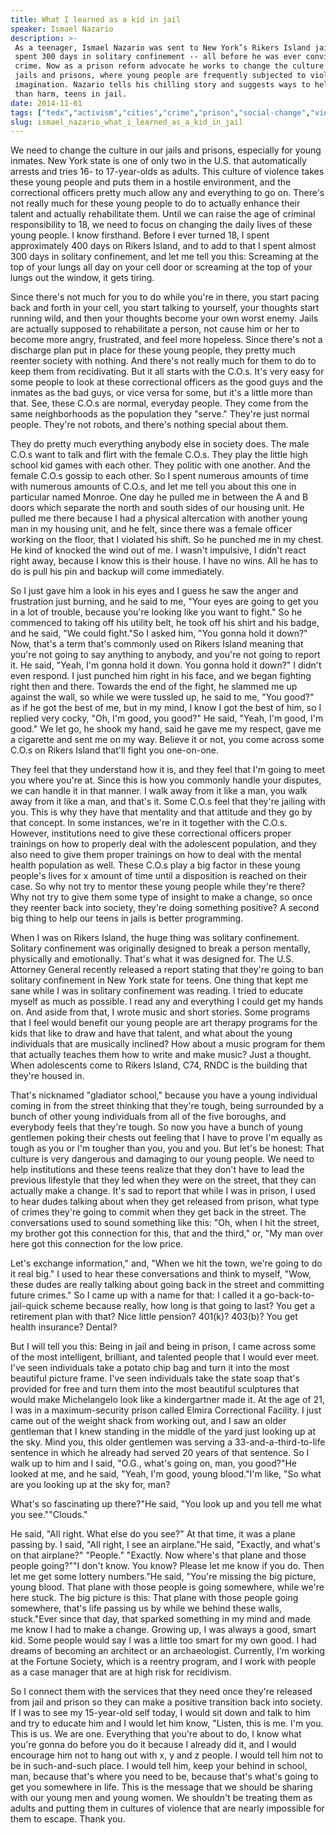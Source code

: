 ```yaml
---
title: What I learned as a kid in jail
speaker: Ismael Nazario
description: >-
 As a teenager, Ismael Nazario was sent to New York’s Rikers Island jail, where he
 spent 300 days in solitary confinement -- all before he was ever convicted of a
 crime. Now as a prison reform advocate he works to change the culture of American
 jails and prisons, where young people are frequently subjected to violence beyond
 imagination. Nazario tells his chilling story and suggests ways to help, rather
 than harm, teens in jail.
date: 2014-11-01
tags: ["tedx","activism","cities","crime","prison","social-change","violence","youth"]
slug: ismael_nazario_what_i_learned_as_a_kid_in_jail
---
```


We need to change the culture in our jails and prisons, especially for young inmates. New
York state is one of only two in the U.S. that automatically arrests and tries 16- to
17-year-olds as adults. This culture of violence takes these young people and puts them in
a hostile environment, and the correctional officers pretty much allow any and everything
to go on. There's not really much for these young people to do to actually enhance their
talent and actually rehabilitate them. Until we can raise the age of criminal
responsibility to 18, we need to focus on changing the daily lives of these young people. I
know firsthand. Before I ever turned 18, I spent approximately 400 days on Rikers Island,
and to add to that I spent almost 300 days in solitary confinement, and let me tell you
this: Screaming at the top of your lungs all day on your cell door or screaming at the top
of your lungs out the window, it gets tiring.

Since there's not much for you to do while you're in there, you start pacing back and
forth in your cell, you start talking to yourself, your thoughts start running wild, and
then your thoughts become your own worst enemy. Jails are actually supposed to
rehabilitate a person, not cause him or her to become more angry, frustrated, and feel
more hopeless. Since there's not a discharge plan put in place for these young people,
they pretty much reenter society with nothing. And there's not really much for them to do
to keep them from recidivating. But it all starts with the C.O.s. It's very easy for some
people to look at these correctional officers as the good guys and the inmates as the bad
guys, or vice versa for some, but it's a little more than that. See, these C.O.s are
normal, everyday people. They come from the same neighborhoods as the population they
"serve." They're just normal people. They're not robots, and there's nothing special
about them.

They do pretty much everything anybody else in society does. The male C.O.s want to talk
and flirt with the female C.O.s. They play the little high school kid games with each
other. They politic with one another. And the female C.O.s gossip to each other. So I spent
numerous amounts of time with numerous amounts of C.O.s, and let me tell you about this
one in particular named Monroe. One day he pulled me in between the A and B doors which
separate the north and south sides of our housing unit. He pulled me there because I had a
physical altercation with another young man in my housing unit, and he felt, since there
was a female officer working on the floor, that I violated his shift. So he punched me in
my chest. He kind of knocked the wind out of me. I wasn't impulsive, I didn't react right
away, because I know this is their house. I have no wins. All he has to do is pull his pin
and backup will come immediately.

So I just gave him a look in his eyes and I guess he saw the anger and frustration just
burning, and he said to me, "Your eyes are going to get you in a lot of trouble, because
you're looking like you want to fight." So he commenced to taking off his utility belt, he
took off his shirt and his badge, and he said, "We could fight."So I asked him, "You gonna
hold it down?" Now, that's a term that's commonly used on Rikers Island meaning that
you're not going to say anything to anybody, and you're not going to report it. He said,
"Yeah, I'm gonna hold it down. You gonna hold it down?" I didn't even respond. I just
punched him right in his face, and we began fighting right then and there. Towards the end
of the fight, he slammed me up against the wall, so while we were tussled up, he said to
me, "You good?" as if he got the best of me, but in my mind, I know I got the best of him,
so I replied very cocky, "Oh, I'm good, you good?" He said, "Yeah, I'm good, I'm good."
We let go, he shook my hand, said he gave me my respect, gave me a cigarette and sent me
on my way. Believe it or not, you come across some C.O.s on Rikers Island that'll fight you
one-on-one.

They feel that they understand how it is, and they feel that I'm going to meet you where
you're at. Since this is how you commonly handle your disputes, we can handle it in that
manner. I walk away from it like a man, you walk away from it like a man, and that's it.
Some C.O.s feel that they're jailing with you. This is why they have that mentality and
that attitude and they go by that concept. In some instances, we're in it together with
the C.O.s. However, institutions need to give these correctional officers proper trainings
on how to properly deal with the adolescent population, and they also need to give them
proper trainings on how to deal with the mental health population as well. These C.O.s
play a big factor in these young people's lives for x amount of time until a disposition
is reached on their case. So why not try to mentor these young people while they're there?
Why not try to give them some type of insight to make a change, so once they reenter back
into society, they're doing something positive? A second big thing to help our teens in
jails is better programming.

When I was on Rikers Island, the huge thing was solitary confinement. Solitary confinement
was originally designed to break a person mentally, physically and emotionally. That's
what it was designed for. The U.S. Attorney General recently released a report stating
that they're going to ban solitary confinement in New York state for teens. One thing that
kept me sane while I was in solitary confinement was reading. I tried to educate myself as
much as possible. I read any and everything I could get my hands on. And aside from that,
I wrote music and short stories. Some programs that I feel would benefit our young people
are art therapy programs for the kids that like to draw and have that talent, and what
about the young individuals that are musically inclined? How about a music program for
them that actually teaches them how to write and make music? Just a thought. When
adolescents come to Rikers Island, C74, RNDC is the building that they're housed
in.

That's nicknamed "gladiator school," because you have a young individual coming in from
the street thinking that they're tough, being surrounded by a bunch of other young
individuals from all of the five boroughs, and everybody feels that they're tough. So now
you have a bunch of young gentlemen poking their chests out feeling that I have to prove
I'm equally as tough as you or I'm tougher than you, you and you. But let's be honest:
That culture is very dangerous and damaging to our young people. We need to help
institutions and these teens realize that they don't have to lead the previous lifestyle
that they led when they were on the street, that they can actually make a change. It's sad
to report that while I was in prison, I used to hear dudes talking about when they get
released from prison, what type of crimes they're going to commit when they get back in
the street. The conversations used to sound something like this: "Oh, when I hit the
street, my brother got this connection for this, that and the third," or, "My man over
here got this connection for the low price.

Let's exchange information," and, "When we hit the town, we're going to do it real big." I
used to hear these conversations and think to myself, "Wow, these dudes are really talking
about going back in the street and committing future crimes." So I came up with a name for
that: I called it a go-back-to-jail-quick scheme because really, how long is that going to
last? You get a retirement plan with that? Nice little pension? 401(k)? 403(b)? You get
health insurance? Dental? 

But I will tell you this: Being in jail and being in prison, I came across some of the
most intelligent, brilliant, and talented people that I would ever meet. I've seen
individuals take a potato chip bag and turn it into the most beautiful picture frame. I've
seen individuals take the state soap that's provided for free and turn them into the most
beautiful sculptures that would make Michelangelo look like a kindergartner made it. At the
age of 21, I was in a maximum-security prison called Elmira Correctional Facility. I just
came out of the weight shack from working out, and I saw an older gentleman that I knew
standing in the middle of the yard just looking up at the sky. Mind you, this older
gentlemen was serving a 33-and-a-third-to-life sentence in which he already had served 20
years of that sentence. So I walk up to him and I said, "O.G., what's going on, man, you
good?"He looked at me, and he said, "Yeah, I'm good, young blood."I'm like, "So what are
you looking up at the sky for, man?

What's so fascinating up there?"He said, "You look up and you tell me what you
see.""Clouds." 

He said, "All right. What else do you see?" At that time, it was a plane passing by. I
said, "All right, I see an airplane."He said, "Exactly, and what's on that airplane?"
"People." "Exactly. Now where's that plane and those people going?""I don't know. You
know? Please let me know if you do. Then let me get some lottery numbers."He said, "You're
missing the big picture, young blood. That plane with those people is going somewhere,
while we're here stuck. The big picture is this: That plane with those people going
somewhere, that's life passing us by while we behind these walls, stuck."Ever since that
day, that sparked something in my mind and made me know I had to make a change. Growing
up, I was always a good, smart kid. Some people would say I was a little too smart for my
own good. I had dreams of becoming an architect or an archaeologist. Currently, I'm working
at the Fortune Society, which is a reentry program, and I work with people as a case
manager that are at high risk for recidivism.

So I connect them with the services that they need once they're released from jail and
prison so they can make a positive transition back into society. If I was to see my
15-year-old self today, I would sit down and talk to him and try to educate him and I
would let him know, "Listen, this is me. I'm you. This is us. We are one. Everything that
you're about to do, I know what you're gonna do before you do it because I already did it,
and I would encourage him not to hang out with x, y and z people. I would tell him not to
be in such-and-such place. I would tell him, keep your behind in school, man, because
that's where you need to be, because that's what's going to get you somewhere in life.
This is the message that we should be sharing with our young men and young women. We
shouldn't be treating them as adults and putting them in cultures of violence that are
nearly impossible for them to escape. Thank you.

<!--
ad_duration=3.33
comment_count=85
event="TEDxNewYork"
external_start_time=0
intro_duration=11.82
is_subtitle_required="False"
is_talk_featured="True"
language="en"
language_swap="False"
native_language="en"
number_of_related_talks=6
number_of_speakers=1
number_of_subtitled_videos=26
number_of_tags=8
number_of_talk_download_languages=26
number_of_talk_more_resources=0
number_of_talk_recommendations=0
number_of_talks_take_actions=0
post_ad_duration=0.83
published_timestamp="2015-03-11 15:22:57"
recording_date="2014-11-01"
speaker_description="Prison reform advocate"
speaker_is_published=1
speaker_name="Ismael Nazario"
talk_name="What I learned as a kid in jail"
talks_tags=["tedx","activism","cities","crime","prison","social-change","violence","youth"]
url_audio="https://download.ted.com/talks/IsmaelNazario_2014X.mp3?apikey=acme-roadrunner"
url_photo_speaker="https://pe.tedcdn.com/images/ted/bf985e8414bf44a0f8b1f09467c0935d10e30f29_254x191.jpg"
url_photo_talk="https://pe.tedcdn.com/images/ted/c72c69bed3747f108a611b6a1795483a06ef61a3_2880x1620.jpg"
url_webpage="https://www.ted.com/talks/ismael_nazario_what_i_learned_as_a_kid_in_jail"
video_type_name="TEDx Talk"
-->